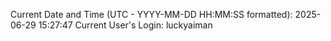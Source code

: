 Current Date and Time (UTC - YYYY-MM-DD HH:MM:SS formatted): 2025-06-29 15:27:47
Current User's Login: luckyaiman
